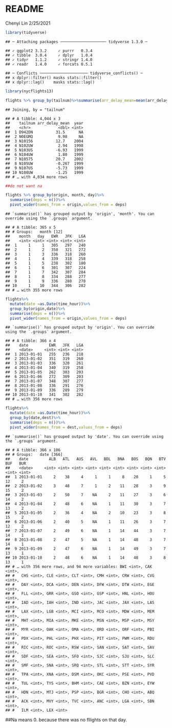 README
================
Chenyi Lin
2/25/2021

``` r
library(tidyverse)
```

    ## ─ Attaching packages ──────────────────── tidyverse 1.3.0 ─

    ## ✓ ggplot2 3.3.2     ✓ purrr   0.3.4
    ## ✓ tibble  3.0.4     ✓ dplyr   1.0.4
    ## ✓ tidyr   1.1.2     ✓ stringr 1.4.0
    ## ✓ readr   1.4.0     ✓ forcats 0.5.1

    ## ─ Conflicts ───────────────────── tidyverse_conflicts() ─
    ## x dplyr::filter() masks stats::filter()
    ## x dplyr::lag()    masks stats::lag()

``` r
library(nycflights13)
```

``` r
flights %>% group_by(tailnum)%>%summarise(arr_delay_mean=mean(arr_delay,na.rm = TRUE)) %>%left_join(planes) %>% select(tailnum:year)
```

    ## Joining, by = "tailnum"

    ## # A tibble: 4,044 x 3
    ##    tailnum arr_delay_mean  year
    ##    <chr>            <dbl> <int>
    ##  1 D942DN          31.5      NA
    ##  2 N0EGMQ           9.98     NA
    ##  3 N10156          12.7    2004
    ##  4 N102UW           2.94   1998
    ##  5 N103US          -6.93   1999
    ##  6 N104UW           1.80   1999
    ##  7 N10575          20.7    2002
    ##  8 N105UW          -0.267  1999
    ##  9 N107US          -5.73   1999
    ## 10 N108UW          -1.25   1999
    ## # … with 4,034 more rows

``` r
##do not want na
```

``` r
flights %>% group_by(origin, month, day)%>%
  summarise(deps = n())%>%
  pivot_wider(names_from = origin,values_from = deps)
```

    ## `summarise()` has grouped output by 'origin', 'month'. You can override using the `.groups` argument.

    ## # A tibble: 365 x 5
    ## # Groups:   month [12]
    ##    month   day   EWR   JFK   LGA
    ##    <int> <int> <int> <int> <int>
    ##  1     1     1   305   297   240
    ##  2     1     2   350   321   272
    ##  3     1     3   336   318   260
    ##  4     1     4   339   318   258
    ##  5     1     5   238   302   180
    ##  6     1     6   301   307   224
    ##  7     1     7   342   307   284
    ##  8     1     8   334   288   277
    ##  9     1     9   336   288   278
    ## 10     1    10   344   306   282
    ## # … with 355 more rows

``` r
flights%>%
  mutate(date =as.Date(time_hour))%>%
  group_by(origin,date)%>%
  summarise(deps = n())%>%
  pivot_wider(names_from = origin,values_from = deps)
```

    ## `summarise()` has grouped output by 'origin'. You can override using the `.groups` argument.

    ## # A tibble: 366 x 4
    ##    date         EWR   JFK   LGA
    ##    <date>     <int> <int> <int>
    ##  1 2013-01-01   255   236   218
    ##  2 2013-01-02   351   319   260
    ##  3 2013-01-03   336   320   261
    ##  4 2013-01-04   340   319   258
    ##  5 2013-01-05   262   303   203
    ##  6 2013-01-06   272   309   203
    ##  7 2013-01-07   348   307   277
    ##  8 2013-01-08   336   291   276
    ##  9 2013-01-09   336   289   279
    ## 10 2013-01-10   341   302   282
    ## # … with 356 more rows

``` r
flights%>%
  mutate(date =as.Date(time_hour))%>%
  group_by(date,dest)%>%
  summarise(deps = n())%>%
  pivot_wider(names_from = dest,values_from = deps)
```

    ## `summarise()` has grouped output by 'date'. You can override using the `.groups` argument.

    ## # A tibble: 366 x 106
    ## # Groups:   date [366]
    ##    date         ALB   ATL   AUS   AVL   BDL   BNA   BOS   BQN   BTV   BUF   BUR
    ##    <date>     <int> <int> <int> <int> <int> <int> <int> <int> <int> <int> <int>
    ##  1 2013-01-01     2    38     4     1     1     8    20     1     5    12     2
    ##  2 2013-01-02     3    48     7     1     2    11    28     3     9    15     2
    ##  3 2013-01-03     2    50     7    NA     2    11    27     3     6    14     2
    ##  4 2013-01-04     2    48     6    NA     1    11    30     3     7    13     2
    ##  5 2013-01-05     2    36     4    NA     2    10    23     3     8    15     2
    ##  6 2013-01-06     2    40     5    NA     1    11    26     3     7    12     2
    ##  7 2013-01-07     2    49     6    NA     1    14    44     3     7    14     1
    ##  8 2013-01-08     2    47     5    NA     1    14    48     3     7    14     1
    ##  9 2013-01-09     2    47     6    NA     1    14    49     3     7    13     1
    ## 10 2013-01-10     2    48     6    NA     1    14    48     3     8    13     1
    ## # … with 356 more rows, and 94 more variables: BWI <int>, CAK <int>,
    ## #   CHS <int>, CLE <int>, CLT <int>, CMH <int>, CRW <int>, CVG <int>,
    ## #   DAY <int>, DCA <int>, DEN <int>, DFW <int>, DTW <int>, EGE <int>,
    ## #   FLL <int>, GRR <int>, GSO <int>, GSP <int>, HNL <int>, HOU <int>,
    ## #   IAD <int>, IAH <int>, IND <int>, JAC <int>, JAX <int>, LAS <int>,
    ## #   LAX <int>, LGB <int>, MCI <int>, MCO <int>, MDW <int>, MEM <int>,
    ## #   MHT <int>, MIA <int>, MKE <int>, MSN <int>, MSP <int>, MSY <int>,
    ## #   MYR <int>, OAK <int>, OMA <int>, ORD <int>, ORF <int>, PBI <int>,
    ## #   PDX <int>, PHL <int>, PHX <int>, PIT <int>, PWM <int>, RDU <int>,
    ## #   RIC <int>, ROC <int>, RSW <int>, SAN <int>, SAT <int>, SAV <int>,
    ## #   SDF <int>, SEA <int>, SFO <int>, SJC <int>, SJU <int>, SLC <int>,
    ## #   SMF <int>, SNA <int>, SRQ <int>, STL <int>, STT <int>, SYR <int>,
    ## #   TPA <int>, XNA <int>, DSM <int>, OKC <int>, PSE <int>, PVD <int>,
    ## #   TUL <int>, TYS <int>, BHM <int>, CAE <int>, BZN <int>, EYW <int>,
    ## #   HDN <int>, MTJ <int>, PSP <int>, BGR <int>, CHO <int>, ABQ <int>,
    ## #   ACK <int>, MVY <int>, TVC <int>, ANC <int>, LGA <int>, SBN <int>,
    ## #   ILM <int>, LEX <int>

\#\#Na means 0. because there was no fllights on that day.
